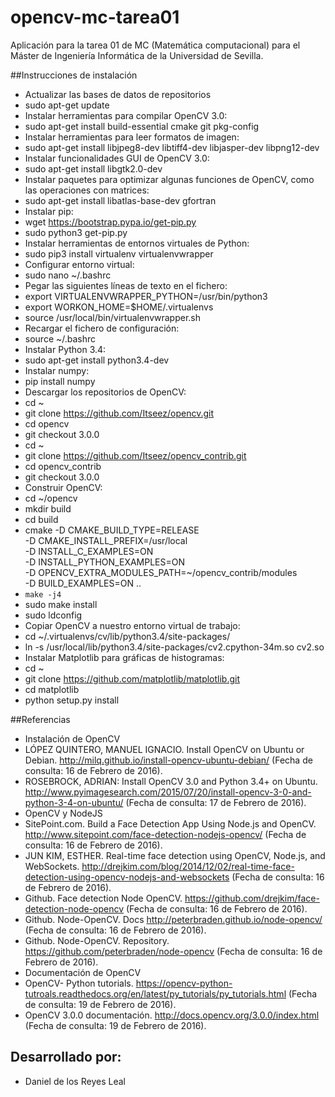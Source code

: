 # opencv-mc-tarea01
Aplicación para la tarea 01 de MC (Matemática computacional) para el Máster de Ingeniería Informática de la Universidad de Sevilla.

##Instrucciones de instalación

* Actualizar las bases de datos de repositorios
 * sudo apt-get update
* Instalar herramientas para compilar OpenCV 3.0:
 * sudo apt-get install build-essential cmake git pkg-config
* Instalar herramientas para leer formatos de imagen:
 * sudo apt-get install libjpeg8-dev libtiff4-dev libjasper-dev libpng12-dev
* Instalar funcionalidades GUI de OpenCV 3.0:
 * sudo apt-get install libgtk2.0-dev
* Instalar paquetes para optimizar algunas funciones de OpenCV, como las operaciones con matrices:
 * sudo apt-get install libatlas-base-dev gfortran
* Instalar pip:
 * wget https://bootstrap.pypa.io/get-pip.py
 * sudo python3 get-pip.py
* Instalar herramientas de entornos virtuales de Python:
 * sudo pip3 install virtualenv virtualenvwrapper
* Configurar entorno virtual:
 * sudo nano ~/.bashrc
* Pegar las siguientes líneas de texto en el fichero:
 * export VIRTUALENVWRAPPER_PYTHON=/usr/bin/python3
 * export WORKON_HOME=$HOME/.virtualenvs
 * source /usr/local/bin/virtualenvwrapper.sh
* Recargar el fichero de configuración:
 * source ~/.bashrc
* Instalar Python 3.4:
 * sudo apt-get install python3.4-dev
* Instalar numpy:
 * pip install numpy
* Descargar los repositorios de OpenCV:
 * cd ~
 * git clone https://github.com/Itseez/opencv.git
 * cd opencv
 * git checkout 3.0.0
 * cd ~
 * git clone https://github.com/Itseez/opencv_contrib.git
 * cd opencv_contrib
 * git checkout 3.0.0
* Construir OpenCV:
 * cd ~/opencv
 * mkdir build
 * cd build
 * cmake -D CMAKE_BUILD_TYPE=RELEASE \
	-D CMAKE_INSTALL_PREFIX=/usr/local \
	-D INSTALL_C_EXAMPLES=ON \
	-D INSTALL_PYTHON_EXAMPLES=ON \
	-D OPENCV_EXTRA_MODULES_PATH=~/opencv_contrib/modules \
	-D BUILD_EXAMPLES=ON ..
 * <code>make -j4</code>
 * sudo make install
 * sudo ldconfig
* Copiar OpenCV a nuestro entorno virtual de trabajo:
 * cd ~/.virtualenvs/cv/lib/python3.4/site-packages/
 * ln -s /usr/local/lib/python3.4/site-packages/cv2.cpython-34m.so cv2.so
* Instalar Matplotlib para gráficas de histogramas:
 * cd ~
 * git clone https://github.com/matplotlib/matplotlib.git
 * cd matplotlib
 * python setup.py install

##Referencias
* Instalación de OpenCV
 * LÓPEZ QUINTERO, MANUEL IGNACIO. Install OpenCV on Ubuntu or Debian. http://milq.github.io/install-opencv-ubuntu-debian/ (Fecha de consulta: 16 de Febrero de 2016).
 * ROSEBROCK, ADRIAN: Install OpenCV 3.0 and Python 3.4+ on Ubuntu. http://www.pyimagesearch.com/2015/07/20/install-opencv-3-0-and-python-3-4-on-ubuntu/ (Fecha de consulta: 17 de Febrero de 2016).
* OpenCV y NodeJS
 * SitePoint.com. Build a Face Detection App Using Node.js and OpenCV. http://www.sitepoint.com/face-detection-nodejs-opencv/ (Fecha de consulta: 16 de Febrero de 2016).
 * JUN KIM, ESTHER. Real-time face detection using OpenCV, Node.js, and WebSockets. http://drejkim.com/blog/2014/12/02/real-time-face-detection-using-opencv-nodejs-and-websockets (Fecha de consulta: 16 de Febrero de 2016).
 * Github. Face detection Node OpenCV. https://github.com/drejkim/face-detection-node-opencv (Fecha de consulta: 16 de Febrero de 2016).
 * Github. Node-OpenCV. Docs http://peterbraden.github.io/node-opencv/ (Fecha de consulta: 16 de Febrero de 2016).
 * Github. Node-OpenCV. Repository. https://github.com/peterbraden/node-opencv (Fecha de consulta: 16 de Febrero de 2016).
* Documentación de OpenCV
 * OpenCV- Python tutorials. https://opencv-python-tutroals.readthedocs.org/en/latest/py_tutorials/py_tutorials.html (Fecha de consulta: 19 de Febrero de 2016).
 * OpenCV 3.0.0 documentación. http://docs.opencv.org/3.0.0/index.html (Fecha de consulta: 19 de Febrero de 2016).



## Desarrollado por:
* Daniel de los Reyes Leal
